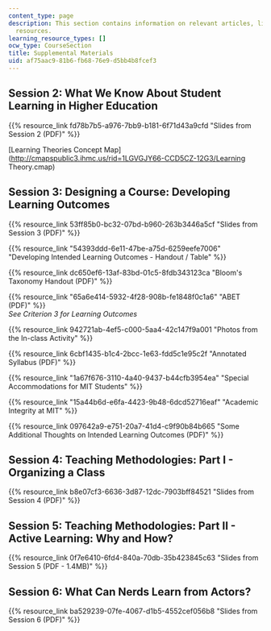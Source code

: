 ```yaml
---
content_type: page
description: This section contains information on relevant articles, links, and other
  resources.
learning_resource_types: []
ocw_type: CourseSection
title: Supplemental Materials
uid: af75aac9-81b6-fb68-76e9-d5bb4b8fcef3
---
```


Session 2: What We Know About Student Learning in Higher Education
------------------------------------------------------------------

{{% resource_link fd78b7b5-a976-7bb9-b181-6f71d43a9cfd "Slides from Session 2 (PDF)" %}}

[Learning Theories Concept Map](http://cmapspublic3.ihmc.us/rid=1LGVGJY66-CCD5CZ-12G3/Learning Theory.cmap)

Session 3: Designing a Course: Developing Learning Outcomes
-----------------------------------------------------------

{{% resource_link 53ff85b0-bc32-07bd-b960-263b3446a5cf "Slides from Session 3 (PDF)" %}}

{{% resource_link "54393ddd-6e11-47be-a75d-6259eefe7006" "Developing Intended Learning Outcomes - Handout / Table" %}}

{{% resource_link dc650ef6-13af-83bd-01c5-8fdb343123ca "Bloom's Taxonomy Handout (PDF)" %}}

{{% resource_link "65a6e414-5932-4f28-908b-fe1848f0c1a6" "ABET (PDF)" %}}  
_See Criterion 3 for Learning Outcomes_

{{% resource_link 942721ab-4ef5-c000-5aa4-42c147f9a001 "Photos from the In-class Activity" %}}

{{% resource_link 6cbf1435-b1c4-2bcc-1e63-fdd5c1e95c2f "Annotated Syllabus (PDF)" %}}

{{% resource_link "1a67f676-3110-4a40-9437-b44cfb3954ea" "Special Accommodations for MIT Students" %}}

{{% resource_link "15a44b6d-e6fa-4423-9b48-6dcd52716eaf" "Academic Integrity at MIT" %}}

{{% resource_link 097642a9-e751-20a7-41d4-c9f90b84b665 "Some Additional Thoughts on Intended Learning Outcomes (PDF)" %}}

Session 4: Teaching Methodologies: Part I - Organizing a Class
--------------------------------------------------------------

{{% resource_link b8e07cf3-6636-3d87-12dc-7903bff84521 "Slides from Session 4 (PDF)" %}}

Session 5: Teaching Methodologies: Part II - Active Learning: Why and How?
--------------------------------------------------------------------------

{{% resource_link 0f7e6410-6fd4-840a-70db-35b423845c63 "Slides from Session 5 (PDF - 1.4MB)" %}}

Session 6: What Can Nerds Learn from Actors?
--------------------------------------------

{{% resource_link ba529239-07fe-4067-d1b5-4552cef056b8 "Slides from Session 6 (PDF)" %}}